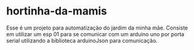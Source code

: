 # hortinha-da-mamis
Esse é um projeto para automatização do jardim da minha mãe. Consiste em utilizar um esp 01 para se comunicar com um arduino uno por porta serial utilizando a biblioteca arduinoJson 
para comunicação. 

